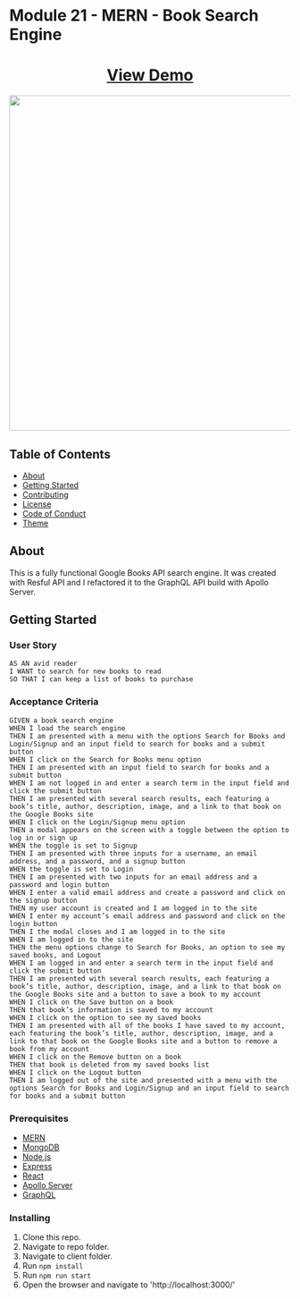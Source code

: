 # Module 21 - MERN - Book Search Engine

<h1 align="center">
    <a href="https://module21.herokuapp.com/" target="_blank">
    View Demo
    </a>
</h1>
<div align="center">
    <img src="./src/images/screenshot.jpg" width="600px">
</div>

## Table of Contents

- [About](#about)
- [Getting Started](#getting_started)
- [Contributing](./CONTRIBUTING.md)
- [License](./LICENSE)
- [Code of Conduct](./CODE_OF_CONDUCT.md)
- [Theme](#theme)

## About <a name = "about"></a>

This is a fully functional Google Books API search engine. It was created with Resful API and I refactored it to the GraphQL API build with Apollo Server.

## Getting Started <a name = "getting_started"></a>

### User Story
```
AS AN avid reader
I WANT to search for new books to read
SO THAT I can keep a list of books to purchase

```

### Acceptance Criteria

```
GIVEN a book search engine
WHEN I load the search engine
THEN I am presented with a menu with the options Search for Books and Login/Signup and an input field to search for books and a submit button
WHEN I click on the Search for Books menu option
THEN I am presented with an input field to search for books and a submit button
WHEN I am not logged in and enter a search term in the input field and click the submit button
THEN I am presented with several search results, each featuring a book’s title, author, description, image, and a link to that book on the Google Books site
WHEN I click on the Login/Signup menu option
THEN a modal appears on the screen with a toggle between the option to log in or sign up
WHEN the toggle is set to Signup
THEN I am presented with three inputs for a username, an email address, and a password, and a signup button
WHEN the toggle is set to Login
THEN I am presented with two inputs for an email address and a password and login button
WHEN I enter a valid email address and create a password and click on the signup button
THEN my user account is created and I am logged in to the site
WHEN I enter my account’s email address and password and click on the login button
THEN I the modal closes and I am logged in to the site
WHEN I am logged in to the site
THEN the menu options change to Search for Books, an option to see my saved books, and Logout
WHEN I am logged in and enter a search term in the input field and click the submit button
THEN I am presented with several search results, each featuring a book’s title, author, description, image, and a link to that book on the Google Books site and a button to save a book to my account
WHEN I click on the Save button on a book
THEN that book’s information is saved to my account
WHEN I click on the option to see my saved books
THEN I am presented with all of the books I have saved to my account, each featuring the book’s title, author, description, image, and a link to that book on the Google Books site and a button to remove a book from my account
WHEN I click on the Remove button on a book
THEN that book is deleted from my saved books list
WHEN I click on the Logout button
THEN I am logged out of the site and presented with a menu with the options Search for Books and Login/Signup and an input field to search for books and a submit button
```

### Prerequisites
- [MERN](https://www.mongodb.com/mern-stack)
- [MongoDB](https://www.mongodb.com/)
- [Node.js](https://nodejs.org/en/)
- [Express](https://expressjs.com/)
- [React](https://reactjs.com/)
- [Apollo Server](https://www.apollographql.com/docs/apollo-server/)
- [GraphQL](https://graphql.org/)

### Installing

1. Clone this repo.
2. Navigate to repo folder.
3. Navigate to client folder.
4. Run `npm install`
5. Run `npm run start`
6. Open the browser and navigate to 'http://localhost:3000/'
